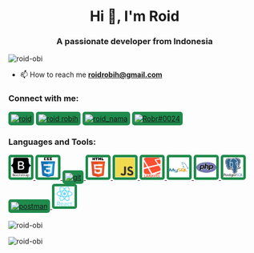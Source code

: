 <h1 align="center">Hi 👋, I'm Roid</h1>
<h3 align="center">A passionate developer from Indonesia</h3>

<p align="left"> <img src="https://komarev.com/ghpvc/?username=roid-obi&label=Profile%20views&color=0e75b6&style=flat" alt="roid-obi" /> </p>


- 📫 How to reach me **roidrobih@gmail.com**

<h3 align="left">Connect with me:</h3>
<p align="left">
<a href="https://dev.to/roid" target="blank"><img align="center" src="https://raw.githubusercontent.com/rahuldkjain/github-profile-readme-generator/master/src/images/icons/Social/devto.svg" alt="roid" height="30" width="40" style="background-color: #1f8b4c; border-radius: 5px; padding: 5px;"/></a>
<a href="https://linkedin.com/in/roidrobih" target="blank"><img align="center" src="https://raw.githubusercontent.com/rahuldkjain/github-profile-readme-generator/master/src/images/icons/Social/linked-in-alt.svg" alt="roid robih" height="30" width="40" style="background-color: #1f8b4c; border-radius: 5px; padding: 5px;"/></a>
<a href="https://instagram.com/roid_nama" target="blank"><img align="center" src="https://raw.githubusercontent.com/rahuldkjain/github-profile-readme-generator/master/src/images/icons/Social/instagram.svg" alt="roid_nama" height="30" width="40" style="background-color: #1f8b4c; border-radius: 5px; padding: 5px;"/></a>
<a href="https://discord.gg/Robr#0024" target="blank"><img align="center" src="https://raw.githubusercontent.com/rahuldkjain/github-profile-readme-generator/master/src/images/icons/Social/discord.svg" alt="Robr#0024" height="30" width="40" style="background-color: #1f8b4c; border-radius: 5px; padding: 5px;"/></a>
</p>

<h3 align="left">Languages and Tools:</h3>
<p align="left"> 
<a href="https://getbootstrap.com" target="_blank" rel="noreferrer"> <img src="https://raw.githubusercontent.com/devicons/devicon/master/icons/bootstrap/bootstrap-plain-wordmark.svg" alt="bootstrap" width="40" height="40" style="background-color: #1f8b4c; border-radius: 5px; padding: 5px;"/> </a>
<a href="https://www.w3schools.com/css/" target="_blank" rel="noreferrer"> <img src="https://raw.githubusercontent.com/devicons/devicon/master/icons/css3/css3-original-wordmark.svg" alt="css3" width="40" height="40" style="background-color: #1f8b4c; border-radius: 5px; padding: 5px;"/> </a>
<a href="https://git-scm.com/" target="_blank" rel="noreferrer"> <img src="https://www.vectorlogo.zone/logos/git-scm/git-scm-icon.svg" alt="git" width="40" height="40" style="background-color: #1f8b4c; border-radius: 5px; padding: 5px;"/> </a>
<a href="https://www.w3.org/html/" target="_blank" rel="noreferrer"> <img src="https://raw.githubusercontent.com/devicons/devicon/master/icons/html5/html5-original-wordmark.svg" alt="html5" width="40" height="40" style="background-color: #1f8b4c; border-radius: 5px; padding: 5px;"/> </a>
<a href="https://developer.mozilla.org/en-US/docs/Web/JavaScript" target="_blank" rel="noreferrer"> <img src="https://raw.githubusercontent.com/devicons/devicon/master/icons/javascript/javascript-original.svg" alt="javascript" width="40" height="40" style="background-color: #1f8b4c; border-radius: 5px; padding: 5px;"/> </a>
<a href="https://laravel.com/" target="_blank" rel="noreferrer"> <img src="https://raw.githubusercontent.com/devicons/devicon/master/icons/laravel/laravel-plain-wordmark.svg" alt="laravel" width="40" height="40" style="background-color: #1f8b4c; border-radius: 5px; padding: 5px;"/> </a>
<a href="https://www.mysql.com/" target="_blank" rel="noreferrer"> <img src="https://raw.githubusercontent.com/devicons/devicon/master/icons/mysql/mysql-original-wordmark.svg" alt="mysql" width="40" height="40" style="background-color: #1f8b4c; border-radius: 5px; padding: 5px;"/> </a>
<a href="https://www.php.net" target="_blank" rel="noreferrer"> <img src="https://raw.githubusercontent.com/devicons/devicon/master/icons/php/php-original.svg" alt="php" width="40" height="40" style="background-color: #1f8b4c; border-radius: 5px; padding: 5px;"/> </a>
<a href="https://www.postgresql.org" target="_blank" rel="noreferrer"> <img src="https://raw.githubusercontent.com/devicons/devicon/master/icons/postgresql/postgresql-original-wordmark.svg" alt="postgresql" width="40" height="40" style="background-color: #1f8b4c; border-radius: 5px; padding: 5px;"/> </a>
<a href="https://postman.com" target="_blank" rel="noreferrer"> <img src="https://www.vectorlogo.zone/logos/getpostman/getpostman-icon.svg" alt="postman" width="40" height="40" style="background-color: #1f8b4c; border-radius: 5px; padding: 5px;"/> </a>
<a href="https://reactjs.org/" target="_blank" rel="noreferrer"> <img src="https://raw.githubusercontent.com/devicons/devicon/master/icons/react/react-original-wordmark.svg" alt="react" width="40" height="40" style="background-color: #1f8b4c; border-radius: 5px; padding: 5px;"/> </a>
</p>

<p><img align="center" src="https://github-readme-stats.vercel.app/api/top-langs?username=roid-obi&show_icons=true&locale=en&layout=compact&bg_color=1a1a2e&text_color=ffffff&icon_color=1f8b4c&border_color=ffffff" alt="roid-obi" /></p>

<!-- <p>&nbsp;<img align="center" src="https://github-readme-stats.vercel.app/api?username=roid-obi&show_icons=true&locale=en&bg_color=1a1a2e&text_color=ffffff&icon_color=1f8b4c&border_color=ffffff" alt="roid-obi" /></p>
 -->
<!-- <p><img align="center" src="https://github-readme-streak-stats.herokuapp.com/?user=roid-obi&bg_color=1a1a2e&text_color=ffffff&icon_color=1f8b4c&border_color=ffffff" alt="roid-obi" /></p> -->

<p>
  <img align="center" src="https://github-readme-streak-stats.herokuapp.com/?user=roid-obi&theme=dark&background=1a1a2e&ring=1f8b4c&fire=1f8b4c&currStreakLabel=1f8b4c&currStreakNum=ffffff" alt="roid-obi" />
</p>


